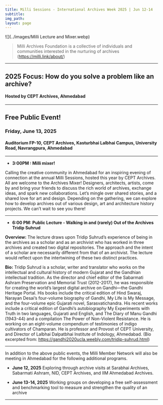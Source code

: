 ```yaml
---
title: Milli Sessions - International Archives Week 2025 | Jun 12-14
subtitle: 
img_path: 
layout: page
---
```



![](../images/Milli Lecture and Mixer.webp)


> Milli Archives Foundation is a collective of individuals and communities interested in the nurturing of archives (https://milli.link/about/)

---
## 2025 Focus: How do you solve a problem like an archive?

#### Hosted by CEPT Archives, Ahmedabad

---

## Free Public Event!
### Friday, June 13, 2025
#### Auditorium FP-10, CEPT Archives, Kasturbhai Lalbhai Campus, University Road, Navrangpura, Ahmedabad

---

* **3:00PM : Milli mixer!**
  
Calling the creative community in Ahmedabad for an inspiring evening of connection at the annual Milli Sessions, hosted this year by CEPT Archives. All are welcome to the Archives Mixer! Designers, architects, artists, come by and bring your friends to discuss the rich world of archives, exchange ideas, and spark new collaborations. Let’s mingle over shared stories, and a shared love for art and design. Depending on the gathering, we can explore how to develop archives out of various design, art and architecture history projects. We can’t wait to see you there!


---

* **6:00 PM: Public Lecture - Walking in and (rarely) Out of the Archives Tridip Suhrud**

**Overview:**
The lecture draws upon Tridip Suhrud’s experience of being in the archives as a scholar and as an archivist who has worked in three archives and created two digital repositories. The approach and the intent of a scholar are necessarily different from that of an archivist. The lecture would reflect upon the intertwining of these two distinct practices.

**Bio:**
Tridip Suhrud is a scholar, writer and translator who works on the intellectual and cultural history of modern Gujarat and the Gandhian intellectual tradition. As the director and chief editor of the Sabarmati Ashram Preservation and Memorial Trust (2012-2017), he was responsible for creating the world’s largest digital archive on Gandhi—the Gandhi Heritage Portal. His books include the critical edition of Hind Swaraj, Narayan Desai’s four-volume biography of Gandhi, My Life is My Message, and the four-volume epic Gujarati novel, Sarasvatichandra. His recent works include a critical edition of Gandhi’s autobiography My Experiments with Truth in two languages, Gujarati and English, and The Diary of Manu Gandhi (1943-44) and a compilation The Power of Non-Violent Resistance. He is working on an eight-volume compendium of testimonies of indigo cultivators of Champaran. He is professor and Provost of CEPT University, and Director of Lalbhai Dalpatbhai Institute of Indology, Ahmedabad. (Bio excerpted from: https://gandhi2020ucla.weebly.com/tridip-suhrud.html)

---

In addition to the above public events, the Milli Member Network will also be meeting in Ahmedabad for the following additional programs.

* **June 12, 2025**
Exploring through archive visits at Sarabhai Archives, Sabarmati Ashram, NID, CEPT Archives, and IIM Ahmedabad Archives.

* **June 13-14, 2025**
Working groups on developing a free self-assessment and benchmarking tool to measure and strengthen the quality of an archive
    
---


